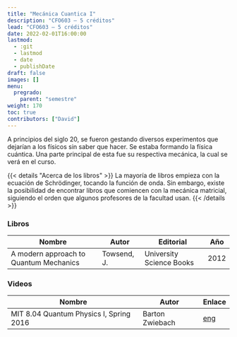 ```yaml
---
title: "Mecánica Cuantica I"
description: "CFO603 — 5 créditos"
lead: "CFO603 — 5 créditos"
date: 2022-02-01T16:00:00
lastmod:
  - :git
  - lastmod
  - date
  - publishDate
draft: false
images: []
menu:
  pregrado:
    parent: "semestre"
weight: 170
toc: true
contributors: ["David"]
---
```


A principios del siglo 20, se fueron gestando diversos experimentos que dejarían a los físicos sin saber que hacer. Se estaba formando la física cuántica. Una parte principal de esta fue su respectiva mecánica, la cual se verá en el curso.

{{< details "Acerca de los libros" >}}
La mayoría de libros empieza con la ecuación de Schrödinger, tocando la función de onda. Sin embargo, existe la posibilidad de encontrar libros que comiencen con la mecánica matricial, siguiendo el orden que algunos profesores de la facultad usan.
{{< /details >}}

### Libros

|Nombre|Autor|Editorial|Año|
|------|-----|---------|---|
|A modern approach to Quantum Mechanics|Towsend, J.|University Science Books|2012|

### Videos

|Nombre|Autor|Enlace|
|------|-----|------|
|MIT 8.04 Quantum Physics I, Spring 2016|Barton Zwiebach|[eng](https://youtube.com/playlist?list=PLUl4u3cNGP60cspQn3N9dYRPiyVWDd80G)|
